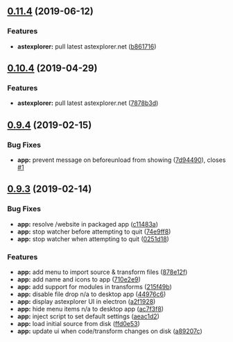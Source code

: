 ## [0.11.4](https://github.com/JamieMason/astexplorer.app/compare/0.10.4...0.11.4) (2019-06-12)

### Features

- **astexplorer:** pull latest astexplorer.net
  ([b861716](https://github.com/JamieMason/astexplorer.app/commit/b861716))

## [0.10.4](https://github.com/JamieMason/astexplorer.app/compare/0.9.4...0.10.4) (2019-04-29)

### Features

- **astexplorer:** pull latest astexplorer.net
  ([7878b3d](https://github.com/JamieMason/astexplorer.app/commit/7878b3d))

## [0.9.4](https://github.com/JamieMason/astexplorer.app/compare/0.9.3...0.9.4) (2019-02-15)

### Bug Fixes

- **app:** prevent message on beforeunload from showing
  ([7d94490](https://github.com/JamieMason/astexplorer.app/commit/7d94490)),
  closes [#1](https://github.com/JamieMason/astexplorer.app/issues/1)

## [0.9.3](https://github.com/JamieMason/astexplorer.app/compare/a2f1928...0.9.3) (2019-02-14)

### Bug Fixes

- **app:** resolve /website in packaged app
  ([c11483a](https://github.com/JamieMason/astexplorer.app/commit/c11483a))
- **app:** stop watcher before attempting to quit
  ([74e9ff8](https://github.com/JamieMason/astexplorer.app/commit/74e9ff8))
- **app:** stop watcher when attempting to quit
  ([0251d18](https://github.com/JamieMason/astexplorer.app/commit/0251d18))

### Features

- **app:** add menu to import source & transform files
  ([878e12f](https://github.com/JamieMason/astexplorer.app/commit/878e12f))
- **app:** add name and icons to app
  ([710e2e9](https://github.com/JamieMason/astexplorer.app/commit/710e2e9))
- **app:** add support for modules in transforms
  ([215f49b](https://github.com/JamieMason/astexplorer.app/commit/215f49b))
- **app:** disable file drop n/a to desktop app
  ([44976c6](https://github.com/JamieMason/astexplorer.app/commit/44976c6))
- **app:** display astexplorer UI in electron
  ([a2f1928](https://github.com/JamieMason/astexplorer.app/commit/a2f1928))
- **app:** hide menu items n/a to desktop app
  ([ac7f3f8](https://github.com/JamieMason/astexplorer.app/commit/ac7f3f8))
- **app:** inject script to set default settings
  ([aeac1d2](https://github.com/JamieMason/astexplorer.app/commit/aeac1d2))
- **app:** load initial source from disk
  ([ffd0e53](https://github.com/JamieMason/astexplorer.app/commit/ffd0e53))
- **app:** update ui when code/transform changes on disk
  ([a89207c](https://github.com/JamieMason/astexplorer.app/commit/a89207c))
